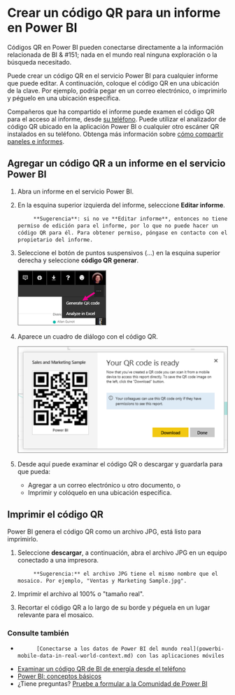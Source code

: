 <properties
   pageTitle="Crear un código QR para un informe"
   description="Códigos QR en Power BI pueden conectarse a cualquier cosa en el mundo real directamente a la información relacionada de BI en la aplicación móvil de Power BI, ninguna búsqueda necesitada."
   services="powerbi"
   documentationCenter=""
   authors="maggiesMSFT"
   manager="mblythe"
   backup=""
   editor=""
   tags=""
   qualityFocus="no"
   qualityDate=""/>

<tags
   ms.service="powerbi"
   ms.devlang="NA"
   ms.topic="article"
   ms.tgt_pltfrm="NA"
   ms.workload="powerbi"
   ms.date="10/03/2016"
   ms.author="maggies"/>

# Crear un código QR para un informe en Power BI

Códigos QR en Power BI pueden conectarse directamente a la información relacionada de BI & #151; nada en el mundo real ninguna exploración o la búsqueda necesitado.

Puede crear un código QR en el servicio Power BI para cualquier informe que puede editar. A continuación, coloque el código QR en una ubicación de la clave. Por ejemplo, podría pegar en un correo electrónico, o imprimirlo y péguelo en una ubicación específica. 

Compañeros que ha compartido el informe puede examen el código QR para el acceso al informe, desde [su teléfono](powerbi-mobile-qr-code-for-tile.md). Puede utilizar el analizador de código QR ubicado en la aplicación Power BI o cualquier otro escáner QR instalados en su teléfono. Obtenga más información sobre [cómo compartir paneles e informes](powerbi-service-how-should-i-share-my-dashboard.md).

## Agregar un código QR a un informe en el servicio Power BI

1. Abra un informe en el servicio Power BI.

2. En la esquina superior izquierda del informe, seleccione **Editar informe**. 

    >
            **Sugerencia**: si no ve **Editar informe**, entonces no tiene permiso de edición para el informe, por lo que no puede hacer un código QR para él. Para obtener permiso, póngase en contacto con el propietario del informe.

2. Seleccione el botón de puntos suspensivos (...) en la esquina superior derecha y seleccione **código QR generar**. 

    ![](media/powerbi-service-qr-code-for-report/power-bi-service-report-qr-menu.png)

3. Aparece un cuadro de diálogo con el código QR. 

    ![](media/powerbi-service-qr-code-for-report/powerbi_report_qrcode.png)

4. Desde aquí puede examinar el código QR o descargar y guardarla para que pueda: 

     - Agregar a un correo electrónico u otro documento, o 
     - Imprimir y colóquelo en una ubicación específica. 

## Imprimir el código QR

Power BI genera el código QR como un archivo JPG, está listo para imprimirlo. 

1. Seleccione **descargar**, a continuación, abra el archivo JPG en un equipo conectado a una impresora.  

    >
            **Sugerencia:** el archivo JPG tiene el mismo nombre que el mosaico. Por ejemplo, "Ventas y Marketing Sample.jpg".

2. Imprimir el archivo al 100% o "tamaño real".  

3. Recortar el código QR a lo largo de su borde y péguela en un lugar relevante para el mosaico. 


### Consulte también

-  
            [Conectarse a los datos de Power BI del mundo real](powerbi-mobile-data-in-real-world-context.md) con las aplicaciones móviles
-  [Examinar un código QR de BI de energía desde el teléfono](powerbi-mobile-qr-code-for-tile.md)
-  [Power BI: conceptos básicos](powerbi-service-basic-concepts.md)
- ¿Tiene preguntas? [Pruebe a formular a la Comunidad de Power BI](http://community.powerbi.com/)
